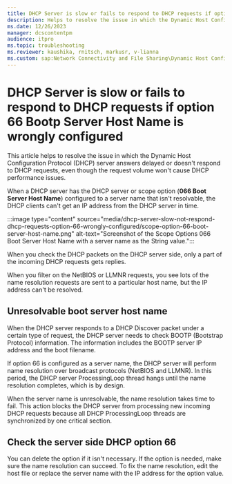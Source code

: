 ```yaml
---
title: DHCP Server is slow or fails to respond to DHCP requests if option 66 is wrongly configured
description: Helps to resolve the issue in which the Dynamic Host Configuration Protocol (DHCP) server answers delayed or doesn't respond to DHCP requests, even though the request volume won't cause DHCP performance issues.
ms.date: 12/26/2023
manager: dcscontentpm
audience: itpro
ms.topic: troubleshooting
ms.reviewer: kaushika, rnitsch, markusr, v-lianna
ms.custom: sap:Network Connectivity and File Sharing\Dynamic Host Configuration Protocol (DHCP), csstroubleshoot
---
```

# DHCP Server is slow or fails to respond to DHCP requests if option 66 Bootp Server Host Name is wrongly configured

This article helps to resolve the issue in which the Dynamic Host Configuration Protocol (DHCP) server answers delayed or doesn't respond to DHCP requests, even though the request volume won't cause DHCP performance issues.

When a DHCP server has the DHCP server or scope option (**066 Boot Server Host Name**) configured to a server name that isn't resolvable, the DHCP clients can't get an IP address from the DHCP server in time.

:::image type="content" source="media/dhcp-server-slow-not-respond-dhcp-requests-option-66-wrongly-configured/scope-option-66-boot-server-host-name.png" alt-text="Screenshot of the Scope Options 066 Boot Server Host Name with a server name as the String value.":::

When you check the DHCP packets on the DHCP server side, only a part of the incoming DHCP requests gets replies.

When you filter on the NetBIOS or LLMNR requests, you see lots of the name resolution requests are sent to a particular host name, but the IP address can't be resolved.

## Unresolvable boot server host name

When the DHCP server responds to a DHCP Discover packet under a certain type of request, the DHCP server needs to check BOOTP (Bootstrap Protocol) information. The information includes the BOOTP server IP address and the boot filename.

If option 66 is configured as a server name, the DHCP server will perform name resolution over broadcast protocols (NetBIOS and LLMNR). In this period, the DHCP server ProcessingLoop thread hangs until the name resolution completes, which is by design.

When the server name is unresolvable, the name resolution takes time to fail. This action blocks the DHCP server from processing new incoming DHCP requests because all DHCP ProcessingLoop threads are synchronized by one critical section.

## Check the server side DHCP option 66

You can delete the option if it isn't necessary. If the option is needed, make sure the name resolution can succeed. To fix the name resolution, edit the host file or replace the server name with the IP address for the option value.
